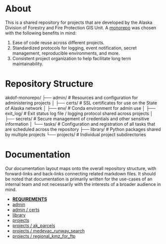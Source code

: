 # About
This is a shared repository for projects that are developed by the Alaska Division of Forestry and Fire Protection GIS Unit. A [monorepo](https://en.wikipedia.org/wiki/Monorepo) was chosen with the following benefits in mind:
1. Ease of code reuse across different projects.
2. Standardized protocols for logging, event notification, secret management, reproducible environments, and more.
3. Consistent project organization to help facilitate long term maintainability.

# Repository Structure
akdof-monorepo/
├── admin/                   # Resources and configuration for administering projects
│   ├── certs/               # SSL certificates for use on the State of Alaska network
│   ├── env/                 # Conda environment for admin use
│   ├── exit_log/            # Exit status log file / logging protocol shared across projects
│   ├── secrets/             # Secure management of credentials and other sensitive information
│   └── tasks/               # Configuration and registration of all tasks that are scheduled across the repository
├── library/                 # Python packages shared by multiple projects
└── projects/                # Individual project subdirectories

# Documentation
Our documentation layout maps onto the overall repository structure, with forward-links and back-links connecting related markdown files. It should be noted that documentation is primarily written for the use-cases of an internal team and not necessarily with the interests of a broader audience in mind.

- [**REQUIREMENTS**](REQUIREMENTS.md)
- [admin](admin/README.md)
- [admin / certs](admin/certs/README.md)
- [library](library/README.md)
- [projects](projects/README.md)
- [projects / ak_parcels](projects/ak_parcels/README.md) 
- [projects / medevac_runway_search](projects/medevac_runway_search/README.md)
- [projects / regional_kmz_for_ftp](projects/regional_kmz_for_ftp/README.md)